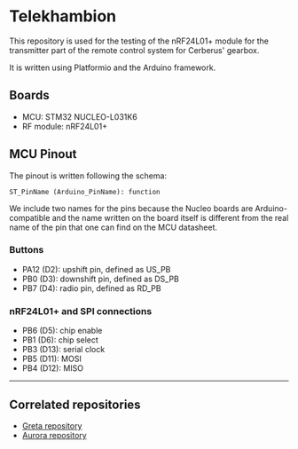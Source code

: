 # Telekhambion

This repository is used for the testing of the nRF24L01+ module for the
transmitter part of the remote control system for Cerberus' gearbox.

It is written using Platformio and the Arduino framework.

## Boards

- MCU: STM32 NUCLEO-L031K6
- RF module: nRF24L01+

## MCU Pinout

The pinout is written following the schema:
```
ST_PinName (Arduino_PinName): function
```

We include two names for the pins because the Nucleo boards are
Arduino-compatible and the name written on the board itself is different from
the real name of the pin that one can find on the MCU datasheet.

### Buttons

- PA12 (D2): upshift pin, defined as US_PB
- PB0 (D3): downshift pin, defined as DS_PB
- PB7 (D4): radio pin, defined as RD_PB

### nRF24L01+ and SPI connections

- PB6 (D5): chip enable
- PB1 (D6): chip select
- PB3 (D13): serial clock
- PB5 (D11): MOSI
- PB4 (D12): MISO

---

## Correlated repositories

- [Greta repository](https://github.com/policumbent/greta)
- [Aurora repository](https://github.com/policumbent/aurora)
